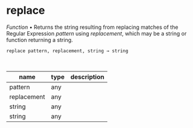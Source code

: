 # replace

_Function_ &bull; Returns the string resulting from replacing matches of the Regular Expression _pattern_ using _replacement_, which may be a string or function returning a string.

<pre><code>replace pattern, replacement, string &rarr; string</code></pre>
<br>

| name | type | description |
|------|------|-------------|
|pattern|any||
|replacement|any||
|string|any||
|string|any||


